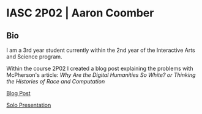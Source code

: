 # IASC 2P02 | Aaron Coomber

## Bio

I am a 3rd year student currently within the 2nd year of the Interactive Arts and Science program.  

Within the course 2P02 I created a blog post explaining the problems with McPherson's article: 
<i>Why Are the Digital Humanities So White? or Thinking the Histories of Race and Computation</i>

[Blog Post](publish_blog_post.md)

[Solo Presentation](reveal_working/presentation.html)
